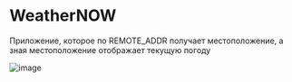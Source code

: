# WeatherNOW
Приложение, которое по REMOTE_ADDR получает местоположение, а зная местоположение отображает текущую погоду


![image](https://user-images.githubusercontent.com/47382305/164065434-23fbdbbe-ba02-4146-97ad-537800c29db6.png)
